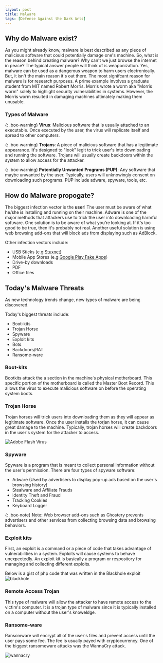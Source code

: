 ```yaml
---
layout: post
title: Malware
tags: [Defense Against the Dark Arts]
---
```


## Why do Malware exist?
As you might already know, malware is best described as any piece of malicious software that could potentially damage one's machine.
So, what is the reason behind creating malware? Why can't we just browse the internet in peace?
The typical answer people will think of is weaponization.
Yes, malware can be used as a dangerous weapon to harm users electronically.
But, it isn't the main reason it's out there.
The most signifcant reason for malware is for research purposes.
A prime example involves a graduate student from MIT named Robert Morris.
Morris wrote a worm aka "Morris worm" solely to highlight security vulnerabilities in systems.
However, the Morris worm resulted in damaging machines ultimately making them unusable. 

### Types of Malware

{: .box-warning}
**Virus**: Malicious software that is usually attached to an executable. Once executed by the user, the virus will replicate itself and spread to other computers.

{: .box-warning}
**Trojans**: A piece of malicious software that has a legitimate appearance. It's designed to "look" legit to trick user's into downloading and running the software. Trojans will usually create backdoors within the system to allow access for the attacker.

{: .box-warning}
**Potentially Unwanted Programs (PUP)**: Any software that maybe unwanted by the user. Typically, users will unknowingly consent on downloading such programs. PUP include adware, spyware, tools, etc.

## How do Malware propogate?
The biggest infection vector is the **user**!
The user must be aware of what he/she is installing and running on their machine.
Adware is one of the major methods that attackers use to trick the user into downloading harmful software.
One solution is to be aware of what you're looking at. If it's too good to be true, then it's probably not real.
Another useful solution is using web browsing add-ons that will block ads from displaying such as AdBlock.

Other infection vectors include:
- USB Sticks (e.g [Stuxnet](https://www.bbc.com/timelines/zc6fbk7))
- Mobile App Stores (e.g [Google Play Fake Apps](https://blog.avast.com/fake-apps-on-google-other-weekly-news))
- Drive-by downloads
- PDF
- Office files

## Today's Malware Threats
As new technology trends change, new types of malware are being discovered.

Today's biggest threats include:
- Boot-kits
- Trojan Horse
- Spyware
- Exploit kits
- Bots
- Backdoors/RAT
- Ransome-ware

### Boot-kits
Bootkits attack the a section in the machine's physical motherboard. 
This specific portion of the motherboard is called the Master Boot Record. 
This allows the virus to execute malicious software on before the operating system boots.

### Trojan Horse
Trojan horses will trick users into downloading them as they will appear as legitimate software.
Once the user installs the torjan horse, it can cause great damage to the machine.
Typically, trojan horses will create backdoors in the user's system for the attacker to access.

![Adobe Flash Virus](https://malwaretips.com/blogs/wp-content/uploads/2015/12/Adobe-Flash-Player-is-out-of-date.jpg)

### Spyware
Spyware is a program that is meant to collect personal information without the user's permission. There are four types of spyware software:
- Adware (Used by advertisers to display pop-up ads based on the user's browsing history)
- Stealware and Affiliate Frauds
- Identity Theft and Fraud
- Tracking Cookies
- Keyboard Logger

{: .box-note}
Note: Web browser add-ons such as Ghostery prevents advertisers and other services from collecting browsing data and browsing behaviors.

### Exploit kits
First, an exploit is a command or a piece of code that takes advantage of vulnerabilities in a system. Exploits will cause systems to behave unexpectedly. An exploit kit is basically a program or respository for managing and collecting different exploits.

Below is a gist of php code that was written in the Blackhole exploit
![blackhole](https://sophosnews.files.wordpress.com/2012/03/bh_figure1.png?w=500)

### Remote Access Trojan
This type of malware will allow the attacker to have remote access to the victim's computer.
It is a trojan type of malware since it is typically installed on a computer without the user's knoweldge.

### Ransome-ware
Ransomware will encrypt all of the user's files and prevent access until the user pays some fee.
The fee is usually payed with cryptocurrency. One of the biggest ransomeware attacks was the WannaCry attack.

![wannacry](https://upload.wikimedia.org/wikipedia/en/1/18/Wana_Decrypt0r_screenshot.png)
